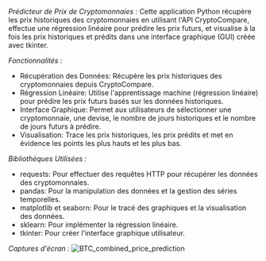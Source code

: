  *Prédicteur de Prix de Cryptomonnaies :*
Cette application Python récupère les prix historiques des cryptomonnaies en utilisant l'API CryptoCompare, effectue une régression linéaire pour prédire les prix futurs, et visualise à la fois les prix historiques et prédits dans une interface graphique (GUI) créée avec tkinter.

 *Fonctionnalités :*
- Récupération des Données: Récupère les prix historiques des cryptomonnaies depuis CryptoCompare.
- Régression Linéaire: Utilise l'apprentissage machine (régression linéaire) pour prédire les prix futurs basés sur les données historiques.
- Interface Graphique: Permet aux utilisateurs de sélectionner une cryptomonnaie, une devise, le nombre de jours historiques et le nombre de jours futurs à prédire.
- Visualisation: Trace les prix historiques, les prix prédits et met en évidence les points les plus hauts et les plus bas.

 *Bibliothèques Utilisées :*
- requests: Pour effectuer des requêtes HTTP pour récupérer les données des cryptomonnaies.
- pandas: Pour la manipulation des données et la gestion des séries temporelles.
- matplotlib et seaborn: Pour le tracé des graphiques et la visualisation des données.
- sklearn: Pour implémenter la régression linéaire.
- tkinter: Pour créer l'interface graphique utilisateur.

 *Captures d'écran :*
 ![BTC_combined_price_prediction](https://github.com/fadwaqarouach/Python_Predicteur_PrixCrypto/assets/160190692/0fb2632f-69c1-4b0d-beac-eac509a7b5cb)
 
